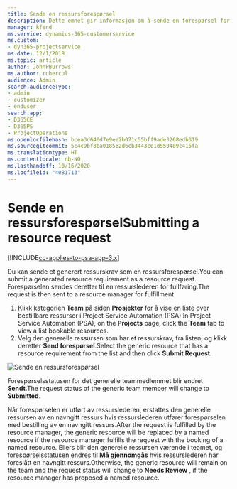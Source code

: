 ```yaml
---
title: Sende en ressursforespørsel
description: Dette emnet gir informasjon om å sende en forespørsel for en prosjektressurs.
manager: kfend
ms.service: dynamics-365-customerservice
ms.custom:
- dyn365-projectservice
ms.date: 12/1/2018
ms.topic: article
author: JohnPBurrows
ms.author: ruhercul
audience: Admin
search.audienceType:
- admin
- customizer
- enduser
search.app:
- D365CE
- D365PS
- ProjectOperations
ms.openlocfilehash: bcea3d640d7e9ee2b071c55bff9ade3268edb319
ms.sourcegitcommit: 5c4c9bf3ba018562d6cb3443c01d550489c415fa
ms.translationtype: HT
ms.contentlocale: nb-NO
ms.lasthandoff: 10/16/2020
ms.locfileid: "4081713"
---
```

# <a name="submitting-a-resource-request"></a><span data-ttu-id="3703e-103">Sende en ressursforespørsel</span><span class="sxs-lookup"><span data-stu-id="3703e-103">Submitting a resource request</span></span>

[!INCLUDE[cc-applies-to-psa-app-3.x](../includes/cc-applies-to-psa-app-3x.md)]

<span data-ttu-id="3703e-104">Du kan sende et generert ressurskrav som en ressursforespørsel.</span><span class="sxs-lookup"><span data-stu-id="3703e-104">You can submit a generated resource requirement as a resource request.</span></span> <span data-ttu-id="3703e-105">Forespørselen sendes deretter til en ressurslederen for fullføring.</span><span class="sxs-lookup"><span data-stu-id="3703e-105">The request is then sent to a resource manager for fulfillment.</span></span>

1. <span data-ttu-id="3703e-106">Klikk kategorien **Team** på siden **Prosjekter** for å vise en liste over bestillbare ressurser i Project Service Automation (PSA).</span><span class="sxs-lookup"><span data-stu-id="3703e-106">In Project Service Automation (PSA), on the **Projects** page, click the **Team** tab to view a list bookable resources.</span></span> 
2. <span data-ttu-id="3703e-107">Velg den generelle ressursen som har et ressurskrav, fra listen, og klikk deretter **Send forespørsel**.</span><span class="sxs-lookup"><span data-stu-id="3703e-107">Select the generic resource that has a resource requirement from the list and then click **Submit Request**.</span></span>

![Sende en ressursforespørsel](media/RM-how-to-18.png)

<span data-ttu-id="3703e-109">Forespørselsstatusen for det generelle teammedlemmet blir endret **Sendt**.</span><span class="sxs-lookup"><span data-stu-id="3703e-109">The request status of the generic team member will change to **Submitted**.</span></span>

<span data-ttu-id="3703e-110">Når forespørselen er utført av ressurslederen, erstattes den generelle ressursen av en navngitt ressurs hvis ressurslederen utfører forespørselen med bestilling av en navngitt ressurs.</span><span class="sxs-lookup"><span data-stu-id="3703e-110">After the request is fulfilled by the resource manager, the generic resource will be replaced by a named resource if the resource manager fulfills the request with the booking of a named resource.</span></span> <span data-ttu-id="3703e-111">Ellers blir den generelle ressursen værende i teamet, og forespørselsstatusen endres til **Må gjennomgås** hvis ressurslederen har foreslått en navngitt ressurs.</span><span class="sxs-lookup"><span data-stu-id="3703e-111">Otherwise, the generic resource will remain on the team and the request status will change to **Needs Review** , if the resource manager has proposed a named resource.</span></span>
